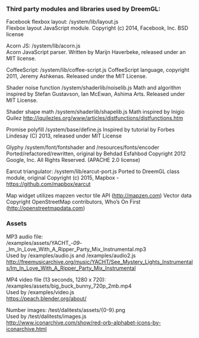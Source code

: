 ### Third party modules and libraries used by DreemGL:  

Facebook flexbox layout: /system/lib/layout.js  
Flexbox layout JavaScript module. Copyright (c) 2014, Facebook, Inc. BSD license  

Acorn JS: /system/lib/acorn.js  
Acorn JavaScript parser. Written by Marijn Haverbeke, released under an MIT license.  

CoffeeScript: /system/lib/coffee-script.js 
CoffeeScript language, copyright 2011, Jeremy Ashkenas. Released under the MIT License. 
 
Shader noise function /system/shaderlib/noiselib.js
Math and algorithm inspired by Stefan Gustavson, Ian McEwan, Ashima Arts. Released under MIT License.  

Shader shape math /system/shaderlib/shapelib.js
Math inspired by Inigio Quilez http://iquilezles.org/www/articles/distfunctions/distfunctions.htm

Promise polyfill /system/base/define.js
Inspired by tutorial by Forbes Lindesay (C) 2013, released under MIT License

Glyphy /system/font/fontshader and /resources/fonts/encoder
Ported/refactored/rewritten, original by Behdad Esfahbod Copyright 2012 Google, Inc. All Rights Reserved. (APACHE 2.0 license)

Earcut triangulator: /system/lib/earcut-port.js 
Ported to DreemGL class module, original Copyright (c) 2015, Mapbox - https://github.com/mapbox/earcut

Map widget utilizes mapzen vector tile API (http://mapzen.com)
Vector data Copyright OpenStreetMap contributors, Who’s On First (http://openstreetmapdata.com)


### Assets

MP3 audio file:  
/examples/assets/YACHT_-_09_-_Im_In_Love_With_A_Ripper_Party_Mix_Instrumental.mp3  
Used by /examples/audio.js and /examples/audio2.js  
http://freemusicarchive.org/music/YACHT/See_Mystery_Lights_Instrumentals/Im_In_Love_With_A_Ripper_Party_Mix_Instrumental

MP4 video file (13 seconds, 1280 x 720):  
/examples/assets/big_buck_bunny_720p_2mb.mp4  
Used by /examples/video.js  
https://peach.blender.org/about/

Number images: /test/dalitests/assets/{0-9}.png  
Used by /test/dalitests/images.js  
http://www.iconarchive.com/show/red-orb-alphabet-icons-by-iconarchive.html

